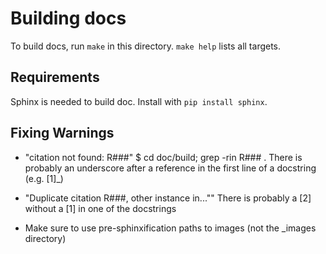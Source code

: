 # Building docs #
To build docs, run `make` in this directory. `make help` lists all targets.

## Requirements ##
Sphinx is needed to build doc. Install with `pip install sphinx`.

## Fixing Warnings ##

- "citation not found: R###"
  $ cd doc/build; grep -rin R### .
  There is probably an underscore after a reference 
  in the first line of a docstring (e.g. [1]_)

- "Duplicate citation R###, other instance in...""
  There is probably a [2] without a [1] in one of
  the docstrings

- Make sure to use pre-sphinxification paths to images
  (not the _images directory)
